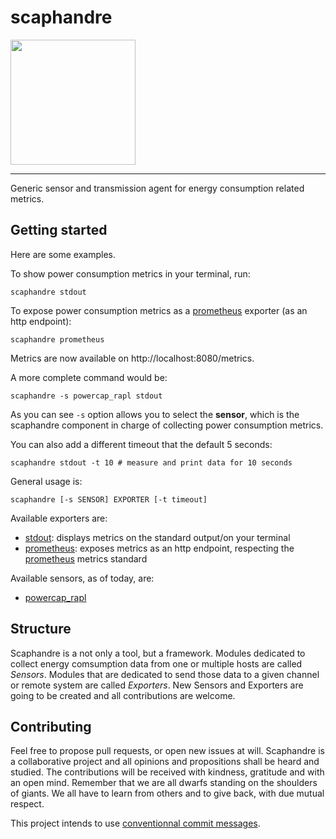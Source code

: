 # scaphandre

<img src="https://github.com/hubblog-org/scaphandre/raw/main/scaphandre.cleaned.png" width="200">

---

Generic sensor and transmission agent for energy consumption related metrics.

## Getting started

Here are some examples.

To show power consumption metrics in your terminal, run:

    scaphandre stdout

To expose power consumption metrics as a [prometheus](https://prometheus.io) exporter (as an http endpoint):

    scaphandre prometheus

Metrics are now available on http://localhost:8080/metrics.

A more complete command would be:

    scaphandre -s powercap_rapl stdout

As you can see `-s` option allows you to select the **sensor**, which is the scaphandre component in charge of collecting power consumption metrics.

You can also add a different timeout that the default 5 seconds:

    scaphandre stdout -t 10 # measure and print data for 10 seconds

General usage is:

    scaphandre [-s SENSOR] EXPORTER [-t timeout]

Available exporters are:

- [stdout](docs/exporters/stdout.md): displays metrics on the standard output/on your terminal
- [prometheus](docs/exporters/prometheus.md): exposes metrics as an http endpoint, respecting the [prometheus](https://prometheus.io/) metrics standard

Available sensors, as of today, are:

- [powercap_rapl](docs/sensors/powercap_rapl.md)

## Structure

Scaphandre is a not only a tool, but a framework. Modules dedicated to collect energy comsumption data from one or multiple hosts are called *Sensors*.
Modules that are dedicated to send those data to a given channel or remote system are called *Exporters*. New Sensors and Exporters are going to be created and all contributions are welcome.

## Contributing

Feel free to propose pull requests, or open new issues at will. Scaphandre is a collaborative project and all opinions and propositions shall be heard and studied. The contributions will be received with kindness, gratitude and with an open mind. Remember that we are all dwarfs standing on the shoulders of giants. We all have to learn from others and to give back, with due mutual respect.

This project intends to use [conventionnal commit messages](conventionalcommits.org/).